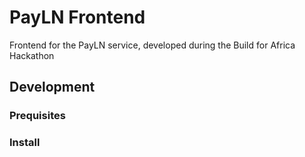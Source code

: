 # PayLN Frontend
Frontend for the PayLN service, developed during the Build for Africa Hackathon

## Development

### Prequisites

### Install
